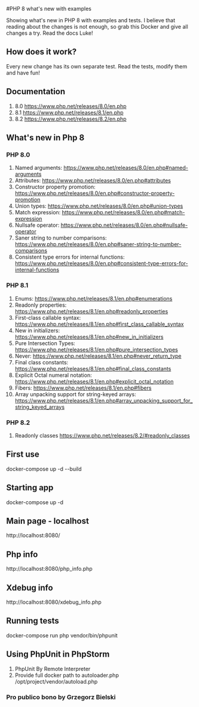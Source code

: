 #PHP 8 what's new with examples

Showing what's new in PHP 8 with examples and tests.
I believe that reading about the changes is not enough, so grab this Docker and give all changes a try.
Read the docs Luke!

## How does it work?
Every new change has its own separate test. Read the tests, modify them and have fun!

## Documentation
1. 8.0 https://www.php.net/releases/8.0/en.php
2. 8.1 https://www.php.net/releases/8.1/en.php
3. 8.2 https://www.php.net/releases/8.2/en.php

## What's new in Php 8
### PHP 8.0
1. Named arguments: https://www.php.net/releases/8.0/en.php#named-arguments
2. Attributes: https://www.php.net/releases/8.0/en.php#attributes
3. Constructor property promotion: https://www.php.net/releases/8.0/en.php#constructor-property-promotion
4. Union types: https://www.php.net/releases/8.0/en.php#union-types
5. Match expression: https://www.php.net/releases/8.0/en.php#match-expression
6. Nullsafe operator: https://www.php.net/releases/8.0/en.php#nullsafe-operator
7. Saner string to number comparisons: https://www.php.net/releases/8.0/en.php#saner-string-to-number-comparisons
8. Consistent type errors for internal functions: https://www.php.net/releases/8.0/en.php#consistent-type-errors-for-internal-functions

### PHP 8.1
1. Enums: https://www.php.net/releases/8.1/en.php#enumerations
2. Readonly properties: https://www.php.net/releases/8.1/en.php#readonly_properties
3. First-class callable syntax: https://www.php.net/releases/8.1/en.php#first_class_callable_syntax
4. New in initializers: https://www.php.net/releases/8.1/en.php#new_in_initializers
5. Pure Intersection Types: https://www.php.net/releases/8.1/en.php#pure_intersection_types
6. Never: https://www.php.net/releases/8.1/en.php#never_return_type
7. Final class constants: https://www.php.net/releases/8.1/en.php#final_class_constants
8. Explicit Octal numeral notation: https://www.php.net/releases/8.1/en.php#explicit_octal_notation
9. Fibers: https://www.php.net/releases/8.1/en.php#fibers
10. Array unpacking support for string-keyed arrays: https://www.php.net/releases/8.1/en.php#array_unpacking_support_for_string_keyed_arrays

### PHP 8.2
1. Readonly classes https://www.php.net/releases/8.2/#readonly_classes

## First use
docker-compose up -d --build

## Starting app
docker-compose up -d

## Main page - localhost
http://localhost:8080/

## Php info
http://localhost:8080/php_info.php

## Xdebug info
http://localhost:8080/xdebug_info.php

## Running tests
docker-compose run php vendor/bin/phpunit

## Using PhpUnit in PhpStorm
1. PhpUnit By Remote Interpreter
2. Provide full docker path to autoloader.php /opt/project/vendor/autoload.php

### Pro publico bono by Grzegorz Bielski